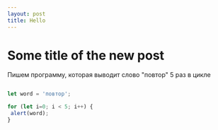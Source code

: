 ```yaml
---
layout: post
title: Hello
---
```


# Some title of the new post

Пишем программу, которая выводит слово "повтор" 5 раз в цикле

```javascript

let word = 'повтор';

for (let i=0; i < 5; i++) {
 alert(word);
}

```



